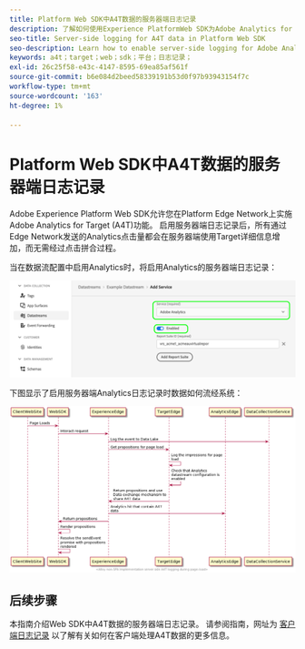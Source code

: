 ```yaml
---
title: Platform Web SDK中A4T数据的服务器端日志记录
description: 了解如何使用Experience PlatformWeb SDK为Adobe Analytics for Target (A4T)启用服务器端日志记录。
seo-title: Server-side logging for A4T data in Platform Web SDK
seo-description: Learn how to enable server-side logging for Adobe Analytics for Target (A4T) using the Experience Platform Web SDK.
keywords: a4t；target；web；sdk；平台；日志记录；
exl-id: 26c25f58-e43c-4147-8595-69ea85af561f
source-git-commit: b6e084d2beed58339191b53d0f97b93943154f7c
workflow-type: tm+mt
source-wordcount: '163'
ht-degree: 1%

---
```


# Platform Web SDK中A4T数据的服务器端日志记录

Adobe Experience Platform Web SDK允许您在Platform Edge Network上实施Adobe Analytics for Target (A4T)功能。 启用服务器端日志记录后，所有通过Edge Network发送的Analytics点击量都会在服务器端使用Target详细信息增加，而无需经过点击拼合过程。

当在数据流配置中启用Analytics时，将启用Analytics的服务器端日志记录：

![Analytics数据流配置已启用](../assets/enable-analytics-datastream.png)

下图显示了启用服务器端Analytics日志记录时数据如何流经系统：

![服务器端日志记录流程](../assets/analytics-server-side-logging.png)

## 后续步骤

本指南介绍Web SDK中A4T数据的服务器端日志记录。 请参阅指南，网址为 [客户端日志记录](./client-side.md) 以了解有关如何在客户端处理A4T数据的更多信息。
